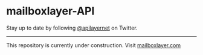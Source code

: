 # mailboxlayer-API

Stay up to date by following [@apilayernet](https://twitter.com/apilayernet) on Twitter.

_________

This repository is currently under construction. Visit [mailboxlayer.com](https://mailboxlayer.com)
